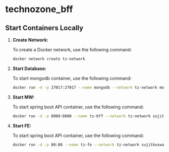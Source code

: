 # technozone_bff

## Start Containers Locally

1. **Create Network:**

   To create a Docker network, use the following command:
   ```bash
   docker network create tz-network

2. **Start Database:**

   To start mongodb container, use the following command:
   ```bash
   docker run -d -p 27017:27017 --name mongodb --network tz-network mongodb/mongodb-community-server:5.0.6-ubuntu2004

3. **Start MW:**

   To start spring boot API container, use the following command:
   ```bash
   docker run -d -p 8080:8080 --name tz-bff --network tz-network sujitkuswain9/technozone-bff:latest

4. **Start FE:**

   To start spring boot API container, use the following command:
   ```bash
   docker run -d -p 80:80 --name tz-fe --network tz-network sujitkuswain9/technozone-fe:latest